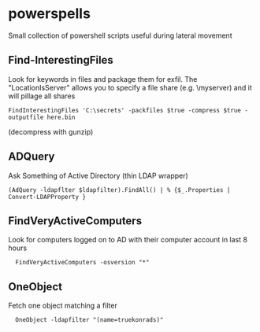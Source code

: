 # powerspells
Small collection of powershell scripts useful during lateral movement

## Find-InterestingFiles
  Look for keywords in files and package them for exfil. The "LocationIsServer" allows you to specify a file share (e.g. \\myserver) and it will pillage all shares
  ```
  FindInterestingFiles 'C:\secrets' -packfiles $true -compress $true -outputfile here.bin
  ```
  (decompress with gunzip)


  
## ADQuery
  Ask Something of Active Directory (thin LDAP wrapper)
  ```
  (AdQuery -ldapflter $ldapfilter).FindAll() | % {$_.Properties | Convert-LDAPProperty }
  ```
## FindVeryActiveComputers
  Look for computers logged on to AD with their computer account in last 8 hours
  ```
	FindVeryActiveComputers -osversion "*"
  ```
  
## OneObject
  Fetch one object matching a filter
  ```
	OneObject -ldapfilter "(name=truekonrads)"
  ```
  
